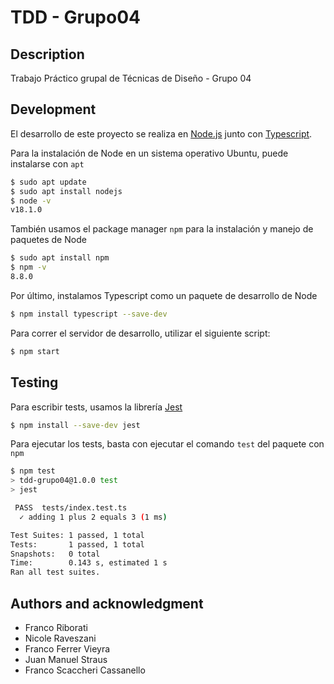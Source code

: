 # TDD - Grupo04

## Description
Trabajo Práctico grupal de Técnicas de Diseño - Grupo 04

## Development
El desarrollo de este proyecto se realiza en [Node.js](https://nodejs.org/es/) junto con [Typescript](https://www.typescriptlang.org).

Para la instalación de Node en un sistema operativo Ubuntu, puede instalarse con `apt`
```bash
$ sudo apt update
$ sudo apt install nodejs
$ node -v
v18.1.0
```

También usamos el package manager `npm` para la instalación y manejo de paquetes de Node
```bash
$ sudo apt install npm
$ npm -v
8.8.0
```

Por último, instalamos Typescript como un paquete de desarrollo de Node
```bash
$ npm install typescript --save-dev
```

Para correr el servidor de desarrollo, utilizar el siguiente script:
```bash
$ npm start
```

## Testing
Para escribir tests, usamos la librería [Jest](https://jestjs.io/)
```bash
$ npm install --save-dev jest
```

Para ejecutar los tests, basta con ejecutar el comando `test` del paquete con `npm`
```bash
$ npm test
> tdd-grupo04@1.0.0 test
> jest

 PASS  tests/index.test.ts
  ✓ adding 1 plus 2 equals 3 (1 ms)

Test Suites: 1 passed, 1 total
Tests:       1 passed, 1 total
Snapshots:   0 total
Time:        0.143 s, estimated 1 s
Ran all test suites.
```

## Authors and acknowledgment
- Franco Riborati 
- Nicole Raveszani 
- Franco Ferrer Vieyra
- Juan Manuel Straus 
- Franco Scaccheri Cassanello

